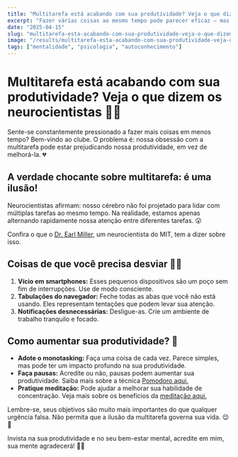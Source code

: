 ```yaml
---
title: "Multitarefa está acabando com sua produtividade? Veja o que dizem os neurocientistas"
excerpt: "Fazer várias coisas ao mesmo tempo pode parecer eficaz — mas o cérebro humano não foi feito pra isso. Saiba o que a ciência revela."
date: "2025-04-15"
slug: "multitarefa-esta-acabando-com-sua-produtividade-veja-o-que-dizem-os-neurocientistas"
image: "/results/multitarefa-esta-acabando-com-sua-produtividade-veja-o-que-dizem-os-neurocientistas.webp"
tags: ["mentalidade", "psicologia", "autoconhecimento"]
---
```


# Multitarefa está acabando com sua produtividade? Veja o que dizem os neurocientistas 🧠💡

Sente-se constantemente pressionado a fazer mais coisas em menos tempo? Bem-vindo ao clube. O problema é: nossa obsessão com a multitarefa pode estar prejudicando nossa produtividade, em vez de melhorá-la. 💔

## A verdade chocante sobre multitarefa: é uma ilusão!

Neurocientistas afirmam: nosso cérebro não foi projetado para lidar com múltiplas tarefas ao mesmo tempo. Na realidade, estamos apenas alternando rapidamente nossa atenção entre diferentes tarefas. 😮

Confira o que o [Dr. Earl Miller](https://news.mit.edu/2018/multitasking-creates-multitaskers-0716), um neurocientista do MIT, tem a dizer sobre isso.

## Coisas de que você precisa desviar 👀💭

1. **Vício em smartphones:** Esses pequenos dispositivos são um poço sem fim de interrupções. Use de modo consciente.
2. **Tabulações do navegador:** Feche todas as abas que você não está usando. Eles representam tentações que podem levar sua atenção.
3. **Notificações desnecessárias:** Desligue-as. Crie um ambiente de trabalho tranquilo e focado.

## Como aumentar sua produtividade? 🚀

- **Adote o monotasking:** Faça uma coisa de cada vez. Parece simples, mas pode ter um impacto profundo na sua produtividade.
- **Faça pausas:** Acredite ou não, pausas podem aumentar sua produtividade. Saiba mais sobre a técnica [Pomodoro aqui.](https://medium.com/@academyofhappy/5-reasons-to-use-the-pomodoro-technique-and-boost-your-productivity-bd367cddf8f6)
- **Pratique meditação:** Pode ajudar a melhorar sua habilidade de concentração. Veja mais sobre os benefícios da [meditação aqui.](https://www.psychologytoday.com/us/blog/click-here-happiness/201901/meditation-and-its-impact-our-brain-and-mood)

Lembre-se, seus objetivos são muito mais importantes do que qualquer urgência falsa. Não permita que a ilusão da multitarefa governa sua vida. 😌🌱

Invista na sua produtividade e no seu bem-estar mental, acredite em mim, sua mente agradecerá! 💖💪